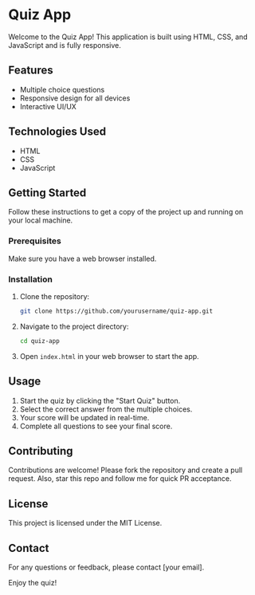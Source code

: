 # Quiz App

Welcome to the Quiz App! This application is built using HTML, CSS, and JavaScript and is fully responsive.

## Features

- Multiple choice questions
- Responsive design for all devices
- Interactive UI/UX

## Technologies Used

- HTML
- CSS
- JavaScript

## Getting Started

Follow these instructions to get a copy of the project up and running on your local machine.

### Prerequisites

Make sure you have a web browser installed.

### Installation

1. Clone the repository:
   ```bash
   git clone https://github.com/yourusername/quiz-app.git
   ```
2. Navigate to the project directory:
   ```bash
   cd quiz-app
   ```
3. Open `index.html` in your web browser to start the app.

## Usage

1. Start the quiz by clicking the "Start Quiz" button.
2. Select the correct answer from the multiple choices.
3. Your score will be updated in real-time.
4. Complete all questions to see your final score.

## Contributing

Contributions are welcome! Please fork the repository and create a pull request. Also, star this repo and follow me for quick PR acceptance.

## License

This project is licensed under the MIT License.

## Contact

For any questions or feedback, please contact [your email].

Enjoy the quiz!
